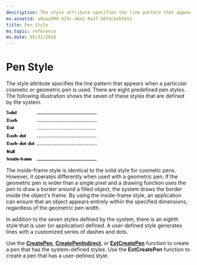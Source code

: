 ```yaml
---
description: The style attribute specifies the line pattern that appears when a particular cosmetic or geometric pen is used. There are eight predefined pen styles. The following illustration shows the seven of these styles that are defined by the system.
ms.assetid: a9aaa999-529c-46e1-9a3f-b6fdcbeb5b51
title: Pen Style
ms.topic: reference
ms.date: 05/31/2018
---
```


# Pen Style

The style attribute specifies the line pattern that appears when a particular cosmetic or geometric pen is used. There are eight predefined pen styles. The following illustration shows the seven of these styles that are defined by the system.

![illustration showing seven lines, each one drawn using a different predefined style](images/cspen-01.png)

The inside-frame style is identical to the solid style for cosmetic pens. However, it operates differently when used with a geometric pen. If the geometric pen is wider than a single pixel and a drawing function uses the pen to draw a border around a filled object, the system draws the border inside the object's frame. By using the inside-frame style, an application can ensure that an object appears entirely within the specified dimensions, regardless of the geometric pen width.

In addition to the seven styles defined by the system, there is an eighth style that is user (or application) defined. A user-defined style generates lines with a customized series of dashes and dots.

Use the [**CreatePen**](/windows/desktop/api/Wingdi/nf-wingdi-createpen), [**CreatePenIndirect**](/windows/desktop/api/Wingdi/nf-wingdi-createpenindirect), or [**ExtCreatePen**](/windows/desktop/api/Wingdi/nf-wingdi-extcreatepen) function to create a pen that has the system-defined styles. Use the **ExtCreatePen** function to create a pen that has a user-defined style.

 

 




